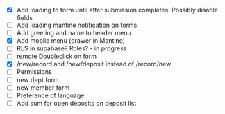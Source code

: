 -   [x] Add loading to form until after submission completes. Possibly disable fields
-   [ ] Add loading mantine notification on forms
-   [ ] Add greeting and name to header menu
-   [x] Add mobile menu (drawer in Mantine)
-   [ ] RLS in supabase? Roles? - in progress
-   [ ] remote Doubleclick on form
-   [x] /new/record and /new/deposit instead of /record/new
-   [ ] Permissions
-   [ ] new dept form
-   [ ] new member form
-   [ ] Preference of language
-   [ ] Add sum for open deposits on deposit list
